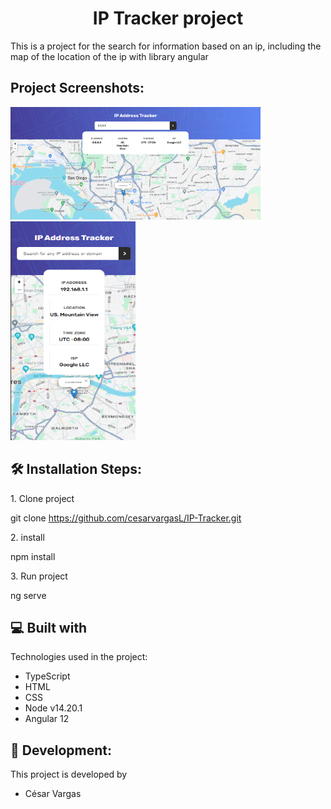 <h1 align="center" id="title">IP Tracker project</h1>

<p id="description">This is a project for the search for information based on an ip, including the map of the location of the ip with library angular</p>

<h2>Project Screenshots:</h2>

<img src="assets/screenshots/Desktop.png" alt="project-screenshot" width="400px" height="180px">

<img src="assets/screenshots/mobile.png" alt="project-screenshot" width="200px" height="350px">


<h2>🛠️ Installation Steps:</h2>

<p>1. Clone project</p>


git clone https://github.com/cesarvargasL/IP-Tracker.git

<p>2. install</p>


npm install 

<p>3. Run project</p>

ng serve




<h2>💻 Built with</h2>

Technologies used in the project:

* TypeScript
* HTML
* CSS
* Node v14.20.1
* Angular 12

<h2>👾 Development:</h2>

This project is developed by
* César Vargas
